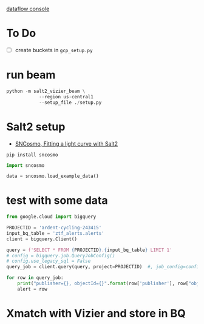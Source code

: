 [dataflow console](https://console.cloud.google.com/dataflow/jobs?project=ardent-cycling-243415)

# To Do
- [ ]  create buckets in `gcp_setup.py`

# run beam
```python
python -m salt2_vizier_beam \
            --region us-central1
            --setup_file ./setup.py
```

# Salt2 setup
- [SNCosmo, Fitting a light curve with Salt2](https://sncosmo.readthedocs.io/en/stable/examples/plot_lc_fit.html)

`pip install sncosmo`

```python
import sncosmo

data = sncosmo.load_example_data()
```

# test with some data

```python
from google.cloud import bigquery

PROJECTID = 'ardent-cycling-243415'
input_bq_table = 'ztf_alerts.alerts'
client = bigquery.Client()

query = f'SELECT * FROM {PROJECTID}.{input_bq_table} LIMIT 1'
# config = bigquery.job.QueryJobConfig()
# config.use_legacy_sql = False
query_job = client.query(query, project=PROJECTID)  #, job_config=config)

for row in query_job:
    print("publisher={}, objectId={}".format(row['publisher'], row["objectId"]))
    alert = row


```


# Xmatch with Vizier and store in BQ
